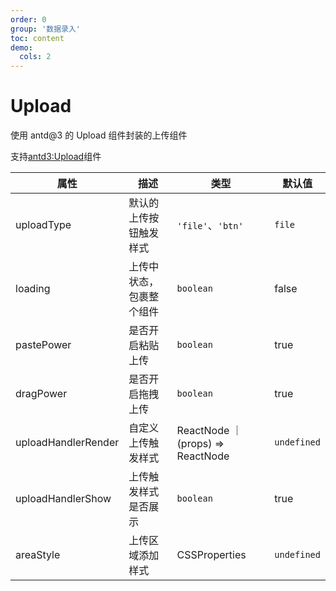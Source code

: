 ```yaml
---
order: 0
group: '数据录入'
toc: content
demo:
  cols: 2
---
```


# Upload

使用 antd@3 的 Upload 组件封装的上传组件

<code src="./UploadExample1.tsx" title="默认组件"></code>
<code src="./UploadExample2.tsx" title="自定义上传触发按钮"></code>
<code src="./UploadExample3.tsx" title="取消拖拽粘贴功能"></code>

支持[antd3:Upload](https://3x.ant.design/components/upload-cn)组件

| 属性                | 描述                     | 类型                              | 默认值      |
| ------------------- | ------------------------ | --------------------------------- | ----------- |
| uploadType          | 默认的上传按钮触发样式   | `'file'`、`'btn'`                 | `file`      |
| loading             | 上传中状态，包裹整个组件 | `boolean`                         | false       |
| pastePower          | 是否开启粘贴上传         | `boolean`                         | true        |
| dragPower           | 是否开启拖拽上传         | `boolean`                         | true        |
| uploadHandlerRender | 自定义上传触发样式       | ReactNode ｜ (props) => ReactNode | `undefined` |
| uploadHandlerShow   | 上传触发样式是否展示     | `boolean`                         | true        |
| areaStyle           | 上传区域添加样式         | CSSProperties                     | `undefined` |

<!-- <API></API> -->
